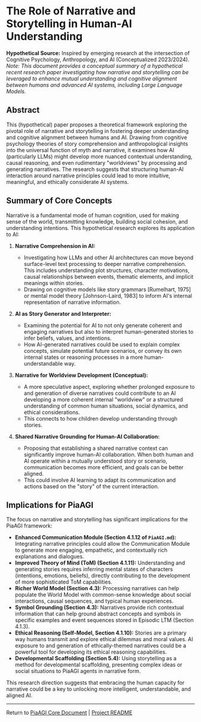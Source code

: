 <!-- PiaAGI AGI Research Framework Document -->
# The Role of Narrative and Storytelling in Human-AI Understanding

**Hypothetical Source:** Inspired by emerging research at the intersection of Cognitive Psychology, Anthropology, and AI (Conceptualized 2023/2024).
*Note: This document provides a conceptual summary of a hypothetical recent research paper investigating how narrative and storytelling can be leveraged to enhance mutual understanding and cognitive alignment between humans and advanced AI systems, including Large Language Models.*

## Abstract
This (hypothetical) paper proposes a theoretical framework exploring the pivotal role of narrative and storytelling in fostering deeper understanding and cognitive alignment between humans and AI. Drawing from cognitive psychology theories of story comprehension and anthropological insights into the universal function of myth and narrative, it examines how AI (particularly LLMs) might develop more nuanced contextual understanding, causal reasoning, and even rudimentary "worldviews" by processing and generating narratives. The research suggests that structuring human-AI interaction around narrative principles could lead to more intuitive, meaningful, and ethically considerate AI systems.

## Summary of Core Concepts

Narrative is a fundamental mode of human cognition, used for making sense of the world, transmitting knowledge, building social cohesion, and understanding intentions. This hypothetical research explores its application to AI:

1.  **Narrative Comprehension in AI:**
    *   Investigating how LLMs and other AI architectures can move beyond surface-level text processing to deeper narrative comprehension. This includes understanding plot structures, character motivations, causal relationships between events, thematic elements, and implicit meanings within stories.
    *   Drawing on cognitive models like story grammars [Rumelhart, 1975] or mental model theory [Johnson-Laird, 1983] to inform AI's internal representation of narrative information.

2.  **AI as Story Generator and Interpreter:**
    *   Examining the potential for AI to not only generate coherent and engaging narratives but also to interpret human-generated stories to infer beliefs, values, and intentions.
    *   How AI-generated narratives could be used to explain complex concepts, simulate potential future scenarios, or convey its own internal states or reasoning processes in a more human-understandable way.

3.  **Narrative for Worldview Development (Conceptual):**
    *   A more speculative aspect, exploring whether prolonged exposure to and generation of diverse narratives could contribute to an AI developing a more coherent internal "worldview" or a structured understanding of common human situations, social dynamics, and ethical considerations.
    *   This connects to how children develop understanding through stories.

4.  **Shared Narrative Grounding for Human-AI Collaboration:**
    *   Proposing that establishing a shared narrative context can significantly improve human-AI collaboration. When both human and AI operate within a mutually understood story or scenario, communication becomes more efficient, and goals can be better aligned.
    *   This could involve AI learning to adapt its communication and actions based on the "story" of the current interaction.

## Implications for PiaAGI

The focus on narrative and storytelling has significant implications for the PiaAGI framework:

*   **Enhanced Communication Module (Section 4.1.12 of `PiaAGI.md`):** Integrating narrative principles could allow the Communication Module to generate more engaging, empathetic, and contextually rich explanations and dialogues.
*   **Improved Theory of Mind (ToM) (Section 4.1.11):** Understanding and generating stories requires inferring mental states of characters (intentions, emotions, beliefs), directly contributing to the development of more sophisticated ToM capabilities.
*   **Richer World Model (Section 4.3):** Processing narratives can help populate the World Model with common-sense knowledge about social interactions, causal sequences, and typical human experiences.
*   **Symbol Grounding (Section 4.3):** Narratives provide rich contextual information that can help ground abstract concepts and symbols in specific examples and event sequences stored in Episodic LTM (Section 4.1.3).
*   **Ethical Reasoning (Self-Model, Section 4.1.10):** Stories are a primary way humans transmit and explore ethical dilemmas and moral values. AI exposure to and generation of ethically-themed narratives could be a powerful tool for developing its ethical reasoning capabilities.
*   **Developmental Scaffolding (Section 5.4):** Using storytelling as a method for developmental scaffolding, presenting complex ideas or social situations to PiaAGI agents in narrative form.

This research direction suggests that embracing the human capacity for narrative could be a key to unlocking more intelligent, understandable, and aligned AI.

---
Return to [PiaAGI Core Document](../PiaAGI.md) | [Project README](../README.md)
